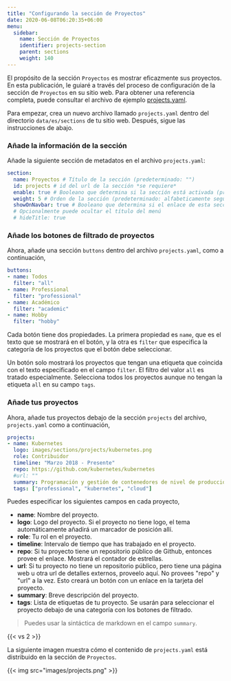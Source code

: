 ```yaml
---
title: "Configurando la sección de Proyectos"
date: 2020-06-08T06:20:35+06:00
menu:
  sidebar:
    name: Sección de Proyectos
    identifier: projects-section
    parent: sections
    weight: 140
---
```


El propósito de la sección `Proyectos` es mostrar eficazmente sus proyectos. En esta publicación, le guiaré a través del proceso de configuración de la sección de `Proyectos` en su sitio web. Para obtener una referencia completa, puede consultar el archivo de ejemplo [projects.yaml](https://github.com/hugo-toha/hugo-toha.github.io/blob/main/data/en/sections/projects.yaml).

Para empezar, crea un nuevo archivo llamado `projects.yaml` dentro del directorio `data/es/sections` de tu sitio web. Después, sigue las instrucciones de abajo.

### Añade la información de la sección

Añade la siguiente sección de metadatos en el archivo `projects.yaml`:

```yaml
section:
  name: Proyectos # Título de la sección (predeterminado: "")
  id: projects # id del url de la sección *se requiere*
  enable: true # Booleano que determina si la sección está activada (predeterminado: false)
  weight: 5 # Orden de la sección (predeterminado: alfabeticamente seguida del peso)
  showOnNavbar: true # Booleano que determina si el enlace de esta sección debe aparecer en la barra de navegación
  # Opcionalmente puede ocultar el título del menú
  # hideTitle: true
```

### Añade los botones de filtrado de proyectos

Ahora, añade una sección `buttons` dentro del archivo `projects.yaml`, como a continuación,

```yaml
buttons:
- name: Todos
  filter: "all"
- name: Professional
  filter: "professional"
- name: Académico
  filter: "academic"
- name: Hobby
  filter: "hobby"
```

Cada botón tiene dos propiedades. La primera propiedad es `name`, que es el texto que se mostrará en el botón, y la otra es `filter` que especifica la categoría de los proyectos que el botón debe seleccionar.

Un botón solo mostrará los proyectos que tengan una etiqueta que coincida con el texto especificado en el campo `filter`. El filtro del valor `all` es tratado especialmente. Selecciona todos los proyectos aunque no tengan la etiqueta `all` en su campo `tags`.

### Añade tus proyectos

Ahora, añade tus proyectos debajo de la sección `projects` del archivo, `projects.yaml` como a continuación,

```yaml
projects:
- name: Kubernetes
  logo: images/sections/projects/kubernetes.png
  role: Contribuidor
  timeline: "Marzo 2018 - Presente"
  repo: https://github.com/kubernetes/kubernetes
  #url: ""
  summary: Programación y gestión de contenedores de nivel de producción.
  tags: ["professional", "kubernetes", "cloud"]
```

Puedes especificar los siguientes campos en cada proyecto,

- **name**: Nombre del proyecto.
- **logo**: Logo del proyecto. Si el proyecto no tiene logo, el tema automáticamente añadirá un marcador de posición allí.
- **role**: Tu rol en el proyecto.
- **timeline**: Intervalo de tiempo que has trabajado en el proyecto.
- **repo**: Si tu proyecto tiene un repositorio público de Github, entonces provee el enlace. Mostrará el contador de estrellas.
- **url**: Si tu proyecto no tiene un repositorio público, pero tiene una página web u otra url de detalles externos, proveelo aquí. No provees "repo" y "url" a la vez. Esto creará un botón con un enlace en la tarjeta del proyecto.
- **summary**: Breve descripción del proyecto.
- **tags**: Lista de etiquetas de tu proyecto. Se usarán para seleccionar el proyecto debajo de una categoría con los botones de filtrado.

>Puedes usar la sintáctica de markdown en el campo `summary`.

{{< vs 2 >}}

La siguiente imagen muestra cómo el contenido de `projects.yaml` está distribuido en la sección de `Proyectos`.

{{< img src="images/projects.png" >}}
